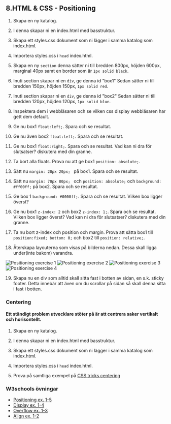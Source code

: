 ## 8.HTML & CSS - Positioning

1. Skapa en ny katalog.

1. I denna skapar ni en index.html med basstruktur.

1. Skapa ett styles.css dokument som ni lägger i samma katalog som index.html.

1. Importera styles.css i ```head``` index.html.

1. Skapa en ny ```section``` denna sätter ni till bredden 800px, höjden 600px, marginal 40px samt en border som är ```1px solid black```.

1. Inuti section skapar ni en ```div```, ge denna id "box1" Sedan sätter ni till bredden 150px, höjden 150px, ```1px solid red```.

1. Inuti section skapar ni en ```div```, ge denna id "box2" Sedan sätter ni till bredden 120px, höjden 120px, ```1px solid blue```.

1. Inspektera dem i webbläsaren och se vilken css display webbläsaren har gett dem default.

1. Ge nu box1 ```float:left;```. Spara och se resultat.

1. Ge nu även box2 ```float:left;```. Spara och se resultat.

1. Ge nu box1 ```float:right;```. Spara och se resultat. Vad kan ni dra för slutsatser? diskutera med din granne.

1. Ta bort alla floats. Prova nu att ge box1 ```position: absolute;```.

1. Sätt nu ```margin: 20px 20px; ``` på box1. Spara och se resultat.

1. Sätt nu ```margin: 70px 80px; ``` och ```position: absolute;``` och ```background: #ff00ff;``` på box2. Spara och se resultat.

1. Ge box 1 ```background: #0000ff;```. Spara och se resultat. Vilken box ligger överst?

1. Ge nu box1 ```z-index: 2``` och box2 ```z-index: 1;```. Spara och se resultat. Vilken box ligger överst? Vad kan ni dra för slutsatser? diskutera med din granne.

1. Ta nu bort z-index och position och margin. Prova att sätta box1 till ```position:fixed; bottom: 0;``` och box2 till ```position: relative;```.

1. Återskapa layouterna som visas på bilderna nedan. Dessa skall ligga under(inte bakom) varandra.

![Positioning exercise 1](new/lectures-exercises/media/exercises-images/position1.png "Positioning exercise 1")
![Positioning exercise 2](new/lectures-exercises/media/exercises-images/position2.png "Positioning exercise 2")
![Positioning exercise 3](new/lectures-exercises/media/exercises-images/position3.png "Positioning exercise 3")
![Positioning exercise 4](new/lectures-exercises/media/exercises-images/position4.png "Positioning exercise 4")

19. Skapa nu en div som alltid skall sitta fast i botten av sidan, en s.k. sticky footer. Detta innebär att även om du scrollar på sidan så skall denna sitta i fast i botten.

### Centering
#### Ett ständigt problem utvecklare stöter på är att centrera saker vertikalt och horisontellt.

1. Skapa en ny katalog.

1. I denna skapar ni en index.html med basstruktur.

1. Skapa ett styles.css dokument som ni lägger i samma katalog som index.html.

1. Importera styles.css i ```head``` index.html.

1. Prova på samtliga exempel på <a href="https://css-tricks.com/centering-css-complete-guide/" target="_blank">CSS tricks centering</a>

### W3schools övningar
* <a href="https://www.w3schools.com/css/exercise.asp?filename=exercise_positioning1" target="_blank">Positioning ex. 1-5</a>
* <a href="https://www.w3schools.com/css/exercise.asp?filename=exercise_display_visibility1" target="_blank">Display ex. 1-4</a>
* <a href="https://www.w3schools.com/css/exercise.asp?filename=exercise_overflow1" target="_blank">Overflow ex. 1-3</a>
* <a href="https://www.w3schools.com/css/exercise.asp?filename=exercise_align1" target="_blank">Align ex. 1-2</a>

